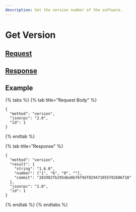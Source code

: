 ```yaml
---
description: Get the version number of the software.
---
```


# Get Version

## [Request](https://github.com/mobilecoinofficial/full-service/blob/main/full-service/src/json_rpc/v2/api/request.rs#L40)

## [Response](https://github.com/mobilecoinofficial/full-service/blob/main/full-service/src/json_rpc/v2/api/response.rs#L41)

## Example

{% tabs %}
{% tab title="Request Body" %}

```
{
  "method": "version",
  "jsonrpc": "2.0",
  "id": 1
}
```

{% endtab %}

{% tab title="Response" %}

```
{
  "method": "version",
  "result": {
    "string": "1.6.0",
    "number": ["1", "6", "0", ""],
    "commit": "282982fb295dbe0bf6f9df829471055f02606f10"
  },
  "jsonrpc": "2.0",
  "id": 1
}
```

{% endtab %}
{% endtabs %}
